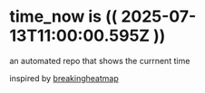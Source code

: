 # time_now is (( 2025-07-13T11:00:00.595Z ))

an automated repo that shows the currnent time

inspired by [breakingheatmap](https://github.com/breakingheatmap/breakingheatmap)